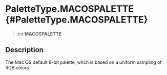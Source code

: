 PaletteType.MACOSPALETTE {#PaletteType.MACOSPALETTE}
========================

> int **MACOSPALETTE**

Description
-----------

The Mac OS default 8-bit palette, whch is based on a uniform sampling of
RGB colors.
